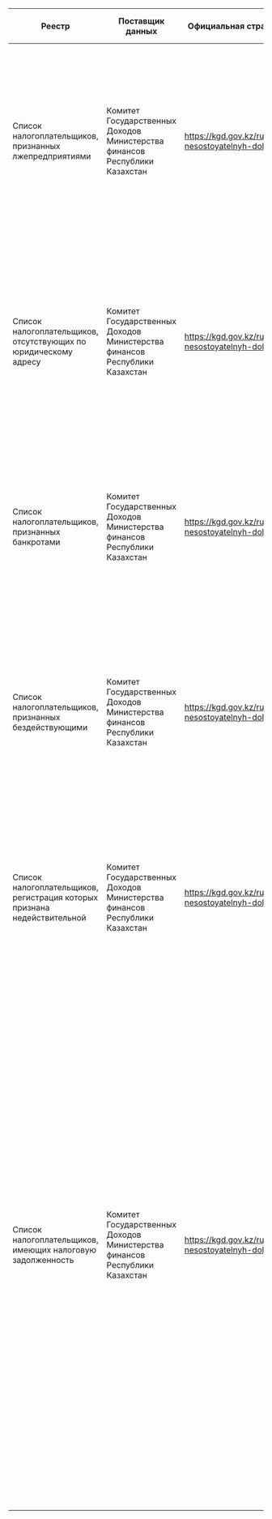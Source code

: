 |Реестр|Поставщик данных|Официальная страница реестра|Форматы и ссылки на выгрузки/энд-пойнты|Частота обновления|Атрибутивный состав|Метод получения информации|
|------|----------------|----------------------------|---------------------------------------|------------------|-------------------|--------------------------|
|Список налогоплательщиков, признанных лжепредприятиями|Комитет Государственных Доходов Министерства финансов Республики Казахстан|https://kgd.gov.kz/ru/section/spiski-nesostoyatelnyh-dolzhnikov|xls(https://kgd.gov.kz/mobile_api/services/taxpayers_unreliable_exportexcel/PSEUDO_COMPANY/KZ_ALL/fileName/list_PSEUDO_COMPANY_KZ_ALL.xlsx)|2 раза в год|- ИИН/БИН; - РНН (обязательное поле); - Наименование налогоплательщика; - ФИО налогоплательщика; - ФИО руководителя; - ИИН руководителя; - РНН руководителя (обязательное поле); - Решение суда; - Дата начала преступной деятельности (обязательное поле)|Парсинг + xls|
|Список налогоплательщиков, отсутствующих по юридическому адресу|Комитет Государственных Доходов Министерства финансов Республики Казахстан|https://kgd.gov.kz/ru/section/spiski-nesostoyatelnyh-dolzhnikov|xls(https://kgd.gov.kz/mobile_api/services/taxpayers_unreliable_exportexcel/WRONG_ADDRESS/KZ_ALL/fileName/list_WRONG_ADDRESS_KZ_ALL.xlsx)|2 раза в год|- ИИН/БИН; - РНН (обязательное поле); - Наименование налогоплательщика; - ФИО налогоплательщика; - ФИО руководителя; - ИИН руководителя; - РНН руководителя (обязательное поле); - Номер акта обследования (обязательное поле); - Дата акта обследования (обязательное поле)|Парсинг + xls|
|Список налогоплательщиков, признанных банкротами|Комитет Государственных Доходов Министерства финансов Республики Казахстан|https://kgd.gov.kz/ru/section/spiski-nesostoyatelnyh-dolzhnikov|xls(https://kgd.gov.kz/mobile_api/services/taxpayers_unreliable_exportexcel/BANKRUPT/KZ_ALL/fileName/list_BANKRUPT_KZ_ALL.xlsx)|2 раза в год|- ИИН/БИН; - РНН (обязательное поле); - Наименование налогоплательщика; - ФИО налогоплательщика; - ФИО руководителя; - ИИН руководителя; - РНН руководителя (обязательное поле); - Номер решения суда; - Дата решения суда|Парсинг + xls|
|Список налогоплательщиков, признанных бездействующими|Комитет Государственных Доходов Министерства финансов Республики Казахстан|https://kgd.gov.kz/ru/section/spiski-nesostoyatelnyh-dolzhnikov|xls()https://kgd.gov.kz/mobile_api/services/taxpayers_unreliable_exportexcel/INACTIVE/KZ_ALL/fileName/list_INACTIVE_KZ_ALL.xlsx|2 раза в год|- ИИН/БИН; - РНН (обязательное поле); - Наименование налогоплательщика; - ФИО налогоплательщика; - ФИО руководителя; - ИИН руководителя; - РНН руководителя (обязательное поле); - Номер приказа (обязательное поле); - Дата приказа (обязательное поле)|Парсинг + xls|
|Список налогоплательщиков, регистрация которых признана недействительной|Комитет Государственных Доходов Министерства финансов Республики Казахстан|https://kgd.gov.kz/ru/section/spiski-nesostoyatelnyh-dolzhnikov|xls(https://kgd.gov.kz/mobile_api/services/taxpayers_unreliable_exportexcel/INVALID_REGISTRATION/KZ_ALL/fileName/list_INVALID_REGISTRATION_KZ_ALL.xlsx)|2 раза в год|- ИИН/БИН; - РНН (обязательное поле); - Наименование налогоплательщика; - ФИО налогоплательщика; - ФИО руководителя; - ИИН руководителя; - РНН руководителя (обязательное поле); - Номер решения суда; - Дата решения суда|Парсинг + xls|
|Список налогоплательщиков, имеющих налоговую задолженность|Комитет Государственных Доходов Министерства финансов Республики Казахстан|https://kgd.gov.kz/ru/section/spiski-nesostoyatelnyh-dolzhnikov|xls(https://kgd.gov.kz/mobile_api/services/taxpayers_unreliable_exportexcel/TAX_ARREARS_150/KZ_ALL/fileName/list_TAX_ARREARS_150_KZ_ALL.xlsx)|2 раза в год|- Регион (обязательное поле); - Наименование органа государственных доходов (обязательное поле); - Код ОГД (обязательное поле); - ИИН/БИН; - РНН (обязательное поле); - Наименование НП на русском языке; - Наименование НП на казахском языке; - Фамилия НП на казаском языке; - Имя НП на казахском языке; - Отчество НП на казахском языке; - Фамилия НП на русском языке; - Имя НП на русском языке; - Отчество НП на русском языке; - ИИН/БИН руководителя; - РНН руководителя (обязательное поле); - ФИО руководителя на казахском языке; - ФИО руководителя на русском языке; - Вид экономической деятельности; - Общая сумма налоговой задолженности (обязательное поле); - Сумма основного долга (обязательное поле); - Пени (обязательное поле); - Штраф (обязательное поле)|Парсинг + xls|
